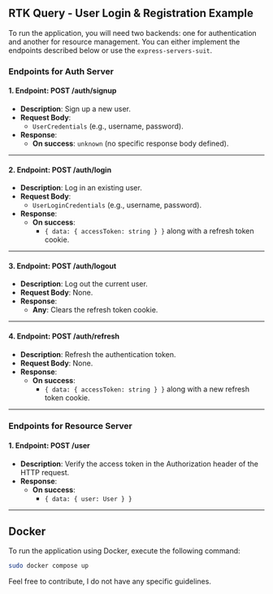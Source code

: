 ## RTK Query - User Login & Registration Example

To run the application, you will need two backends: one for authentication and another for resource management. You can either implement the endpoints described below or use the `express-servers-suit`.

### Endpoints for Auth Server

#### 1. Endpoint: POST /auth/signup
- **Description**: Sign up a new user.
- **Request Body**: 
  - `UserCredentials` (e.g., username, password).
- **Response**:
  - **On success**: `unknown` (no specific response body defined).

---

#### 2. Endpoint: POST /auth/login
- **Description**: Log in an existing user.
- **Request Body**: 
  - `UserLoginCredentials` (e.g., username, password).
- **Response**:
  - **On success**: 
    - `{ data: { accessToken: string } }` along with a refresh token cookie.

---

#### 3. Endpoint: POST /auth/logout
- **Description**: Log out the current user.
- **Request Body**: None.
- **Response**:
  - **Any**: Clears the refresh token cookie.

---

#### 4. Endpoint: POST /auth/refresh
- **Description**: Refresh the authentication token.
- **Request Body**: None.
- **Response**:
  - **On success**: 
    - `{ data: { accessToken: string } }` along with a new refresh token cookie.

---

### Endpoints for Resource Server

#### 1. Endpoint: POST /user
- **Description**: Verify the access token in the Authorization header of the HTTP request.
- **Response**:
  - **On success**: 
    - `{ data: { user: User } }`

---

## Docker

To run the application using Docker, execute the following command:

```bash
sudo docker compose up
```

Feel free to contribute, I do not have any specific guidelines.




